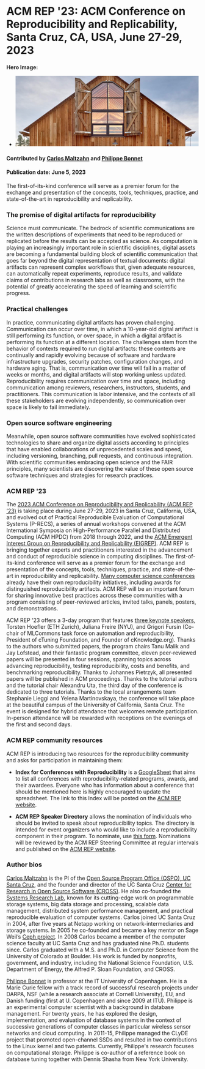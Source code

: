 # ACM REP '23: ACM Conference on Reproducibility and Replicability, Santa Cruz, CA, USA, June 27-29, 2023

**Hero Image:**

 - <img src='../../images/2023-06-acm-rep.png' />
 
#### Contributed by [Carlos Maltzahn](https://github.com/carlosmalt) and [Philippe Bonnet](https://github.com/bonnet-p)

#### Publication date: June 5, 2023

The first-of-its-kind conference will serve as a premier forum for the exchange and presentation of the concepts, tools, techniques, practice, and state-of-the-art in reproducibility and replicability.

### The promise of digital artifacts for reproducibility

Science must communicate. The bedrock of scientific communications are the written descriptions of experiments that need to be reproduced or replicated before the results can be accepted as science. As computation is playing an increasingly important role in scientific disciplines, digital assets are becoming a fundamental building block of scientific communication that goes far beyond the digital representation of textual documents: digital artifacts can represent complex workflows that, given adequate resources, can automatically repeat experiments, reproduce results, and validate claims of contributions in research labs as well as classrooms, with the potential of greatly accelerating the speed of learning and scientific progress.

### Practical challenges

In practice, communicating digital artifacts has proven challenging. Communication can occur over time, in which a 10-year-old digital artifact is still performing its function, or over space, in which a digital artifact is performing its function at a different location. The challenges stem from the behavior of contexts required to run digital artifacts: these contexts are continually and rapidly evolving because of software and hardware infrastructure upgrades, security patches, configuration changes, and hardware aging. That is, communication over time will fail in a matter of weeks or months, and digital artifacts will stop working unless updated. Reproducibility requires communication over time and space, including communication among reviewers, researchers, instructors, students, and practitioners. This communication is labor intensive, and the contexts of all these stakeholders are evolving independently, so communication over space is likely to fail immediately.

### Open source software engineering

Meanwhile, open source software communities have evolved sophisticated technologies to share and organize digital assets according to principles that have enabled collaborations of unprecedented scales and speed, including versioning, branching, pull requests, and continuous integration. With scientific communities embracing open science and the FAIR principles, many scientists are discovering the value of these open source software techniques and strategies for research practices.

### ACM REP '23

The [2023 ACM Conference on Reproducibility and Replicability (ACM REP ‘23)](https://acm-rep.github.io/2023) is taking place during June 27-29, 2023 in Santa Cruz, California, USA, and evolved out of Practical Reproducible Evaluation of Computational Systems (P-RECS), a series of annual workshops convened at the ACM International Symposia on High-Performance Parallel and Distributed Computing (ACM HPDC) from 2018 through 2022, and the [ACM Emergent Interest Group on Reproducibility and Replicability (EIGREP)](https://reproducibility.acm.org/). ACM REP is bringing together experts and practitioners interested in the advancement and conduct of reproducible science in computing disciplines. The first-of-its-kind conference will serve as a premier forum for the exchange and presentation of the concepts, tools, techniques, practice, and state-of-the-art in reproducibility and replicability. [Many computer science conferences](https://docs.google.com/document/u/0/d/1--Q2D0YwgNxqUfQjJohni61d554r3HpPmnjUSaKRRKQ/edit) already have their own reproducibility initiatives, including awards for distinguished reproducibility artifacts. ACM REP will be an important forum for sharing innovative best practices across these communities with a program consisting of peer-reviewed articles, invited talks, panels, posters, and demonstrations.  

ACM REP '23 offers a 3-day program that features [three keynote speakers](https://acm-rep.github.io/2023/keynotes/), Torsten Hoefler (ETH Zurich), Juliana Freire (NYU), and Grigori Fursin (Co-chair of MLCommons task force on automation and reproducibility, President of cTuning Foundation, and Founder of cKnowledge.org). Thanks to the authors who submitted papers, the program chairs Tanu Malik and Jay Lofstead, and their fantastic program committee, eleven peer-reviewed papers will be presented in four sessions, spanning topics across advancing reproducibility, testing reproducibility, costs and benefits, and benchmarking reproducibility. Thanks to Johannes Pietrzyk, all presented papers will be published in ACM proceedings. Thanks to the tutorial authors and the tutorial chair Alexandru Uta, the third day of the conference is dedicated to three tutorials. Thanks to the local arrangements team Stephanie Lieggi and Yelena Martinovskaya, the conference will take place at the beautiful campus of the University of California, Santa Cruz. The event is designed for hybrid attendance that welcomes remote participation. In-person attendance will be rewarded with receptions on the evenings of the first and second days.

### ACM REP community resources

ACM REP is introducing two resources for the reproducibility community and asks for participation in maintaining them:

- **Index for Conferences with Reproducibility** is a [GoogleSheet](https://docs.google.com/spreadsheets/d/1UsR0ZrL4OiQ-aVJSii2XzLybE-OYg5HOaPWTvhfAhd4/edit#gid=529204183) that aims to list all conferences with reproducibility-related programs, awards, and their awardees. Everyone who has information about a conference that should be mentioned here is highly encouraged to update the spreadsheet. The link to this Index will be posted on the [ACM REP website](https://acm-rep.github.io).

- **ACM REP Speaker Directory** allows the nomination of individuals who should be invited to speak about reproducibility topics. The directory is intended for event organizers who would like to include a reproducibility component in their program. To nominate, use [this form](https://forms.gle/yQh8RRYAABzKXRpU6). Nominations will be reviewed by the ACM REP Steering Committee at regular intervals and published on the [ACM REP website](https://acm-rep.github.io).

### Author bios

[Carlos Maltzahn](https://people.ucsc.edu/carlosm) is the PI of the [Open Source Program Office (OSPO), UC Santa Cruz](https://ospo.ucsc.edu), and the founder and director of the UC Santa Cruz [Center for Research in Open Source Software (CROSS)](https://cross.ucsc.edu). He also co-founded the [Systems Research Lab](https://systems.soe.ucsc.edu), known for its cutting-edge work on programmable storage systems, big data storage and processing, scalable data management, distributed system performance management, and practical reproducible evaluation of computer systems. Carlos joined UC Santa Cruz in 2004, after five years at Netapp working on network-intermediaries and storage systems. In 2005 he co-founded and became a key mentor on Sage Weil’s [Ceph project](https://ceph.io). In 2008 Carlos became a member of the computer science faculty at UC Santa Cruz and has graduated nine Ph.D. students since. Carlos graduated with a M.S. and Ph.D. in Computer Science from the University of Colorado at Boulder. His work is funded by nonprofits, government, and industry, including the National Science Foundation, U.S. Department of Energy, the Alfred P. Sloan Foundation, and CROSS.

[Philippe Bonnet](https://www.itu.dk/~phbo/) is professor at the IT University of Copenhagen. He is a Marie Curie fellow with a track record of successful research projects under DARPA, NSF (while a research associate at Cornell University), EU, and Danish funding (first at U. Copenhagen and since 2009 at ITU). Philippe is an experimental computer scientist with a background in database management. For twenty years, he has explored the design, implementation, and evaluation of database systems in the context of successive generations of computer classes in particular wireless sensor networks and cloud computing. In 2011-15, Philippe managed the CLyDE project that promoted open-channel SSDs and resulted in two contributions to the Linux kernel and two patents. Currently, Philippe's research focuses on computational storage. Philippe is co-author of a reference book on database tuning together with Dennis Shasha from New York University.

<!---
Publish: yes
Topics: "conferences and workshops", "reproducibility"
--->
